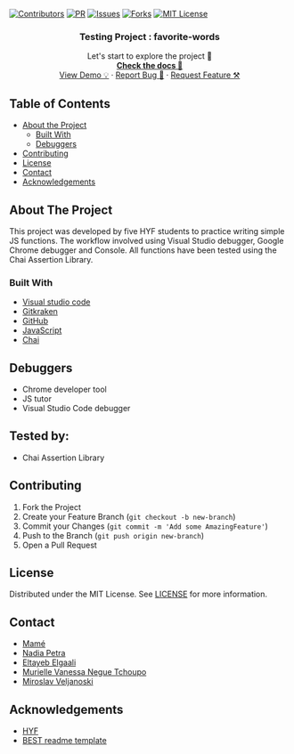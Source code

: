[![Contributors][contributors-shield]][contributors-url]
[![PR][pr-shield]][pr-url]
[![Issues][issues-shield]][issues-url]
[![Forks][forks-shield]][forks-url]
[![MIT License][license-shield]][license-url]

  <h3 align="center">Testing Project : favorite-words</h3>

  <p align="center">
    Let's start to explore the project 🚀 
    <br />
    <a href="https://github.com/mametur/favorite-words"><strong>Check the docs 📄</strong></a>
    <br />
    <a href="https://mametur.github.io/favorite-words/">View Demo 💡</a>
    ·
    <a href="https://github.com/mametur/favorite-words/issues">Report Bug 🐞</a>
    ·
    <a href="https://github.com/mametur/favorite-words/pulls">Request Feature ⚒</a>
  </p>
</p>

## Table of Contents

- [About the Project](#about-the-project)
  - [Built With](#built-with)
  - [Debuggers](#debuggers)
- [Contributing](#contributing)
- [License](#license)
- [Contact](#contact)
- [Acknowledgements](#acknowledgements)

## About The Project

This project was developed by five HYF students to practice writing simple JS functions. The workflow involved using Visual Studio debugger, Google Chrome debugger and Console. All functions have been tested using the Chai Assertion Library.


### Built With

- [Visual studio code](https://code.visualstudio.com/)
- [Gitkraken](https://www.gitkraken.com)
- [GitHub](https://github.com)
- [JavaScript](https://www.javascript.com/)
- [Chai](https://www.chaijs.com/)


## Debuggers

- Chrome developer tool
- JS tutor
- Visual Studio Code debugger


## Tested by:

- Chai Assertion Library

## Contributing

1. Fork the Project
2. Create your Feature Branch (`git checkout -b new-branch`)
3. Commit your Changes (`git commit -m 'Add some AmazingFeature'`)
4. Push to the Branch (`git push origin new-branch`)
5. Open a Pull Request

<!-- LICENSE -->

## License

Distributed under the MIT License. See [LICENSE](https://github.com/mametur/favorite-words/blob/master/LICENSE) for more information.

<!-- CONTACT -->

## Contact

- [Mamé](https://github.com/mametur)
- [Nadia Petra](https://github.com/ms-np)
- [Eltayeb Elgaali](https://github.com/Eltayeb-Elgaali)
- [Murielle Vanessa Negue Tchoupo](https://github.com/murvanessa)
- [Miroslav Veljanoski](https://github.com/miroslavveljanoski)

<!-- ACKNOWLEDGEMENTS -->

## Acknowledgements

- [HYF](https://hackyourfuture.be/)
- [BEST readme template](https://github.com/othneildrew/Best-README-Template/blob/master/README.md)

<!-- MARKDOWN LINKS & IMAGES -->
<!-- https://www.markdownguide.org/basic-syntax/#reference-style-links -->

[contributors-shield]: https://img.shields.io/badge/5-Contributors%20-brightgreen
[contributors-url]: https://github.com/mametur/favorite-words/graphs/contributors
[forks-shield]: https://img.shields.io/badge/-Forks-blue
[forks-url]: https://github.com/mametur/favorite-words/network/members
[issues-shield]: https://img.shields.io/badge/-ISSUES-green
[issues-url]: https://github.com/mametur/favorite-words/issues
[pr-shield]: https://img.shields.io/badge/-Pull%20Requests%20-blue
[pr-url]: https://github.com/mametur/favorite-words/pulls
[license-shield]: https://img.shields.io/badge/-LICENSE-brightgreen
[license-url]: https://github.com/mametur/favorite-words/blob/master/LICENSE
[linkedin-shield]: https://img.shields.io/badge/-LinkedIn-black.svg?style=flat-square&logo=linkedin&colorB=555

